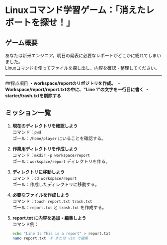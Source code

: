 # Linuxコマンド学習ゲーム：「消えたレポートを探せ！」

## ゲーム概要
あなたは新米エンジニア。明日の発表に必要なレポートがどこかに紛れてしまいました。  
Linuxコマンドを使ってファイルを探し出し、内容を確認・整理してください。

---
##採点項目
**・workspace/reportのリポジトリを作成。**
**・Workspace/report/report.txtの中に、"Line 1"の文字を一行目に書く**
**・starter/trash.txtを削除する**

## ミッション一覧

1. **現在のディレクトリを確認しよう**  
   コマンド：`pwd`  
   ゴール：`/home/player` にいることを確認する。

2. **作業用ディレクトリを作成しよう**  
   コマンド：`mkdir -p workspace/report`  
   ゴール：`workspace/report` ディレクトリを作る。

3. **ディレクトリに移動しよう**  
   コマンド：`cd workspace/report`  
   ゴール：作成したディレクトリに移動する。

4. **必要なファイルを作成しよう**  
   コマンド：`touch report.txt trash.txt`  
   ゴール：`report.txt` と `trash.txt` を作成する。

5. **report.txt に内容を追加・編集しよう**  
   コマンド例：  
   ```bash
   echo "Line 1: This is a report" > report.txt
   nano report.txt  # または vim で編集


